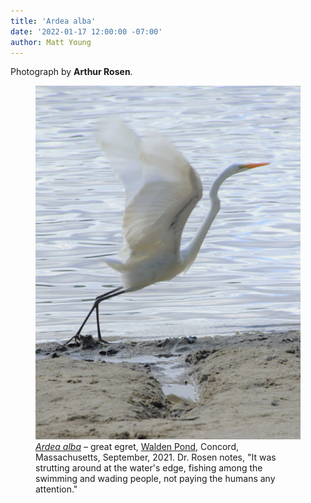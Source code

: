 ```yaml
---
title: 'Ardea alba'
date: '2022-01-17 12:00:00 -07:00'
author: Matt Young
---
```


Photograph by **Arthur Rosen**.

<figure>
<img src="/uploads/2022/Rosen_Egret_FAM_5463_Crop_600.jpg" alt="Great Egret"/>
<figcaption><a href="https://www.allaboutbirds.org/guide/Great_Egret/id"><i>Ardea alba</i></a> &ndash; great egret, <a href="https://en.wikipedia.org/wiki/Walden_Pond">Walden Pond</a>, Concord, Massachusetts, September, 2021. Dr. Rosen notes, "It was strutting around at the water's edge, fishing among the swimming and wading people, not paying the humans any attention."
</figcaption>
</figure>
